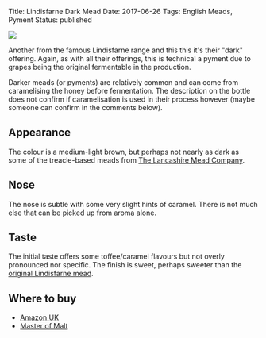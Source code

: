 Title: Lindisfarne Dark Mead
Date: 2017-06-26
Tags: English Meads, Pyment
Status: published

![](https://www.masterofmalt.com/mead/lindisfarne/lindisfarne-dark-mead.jpg)

Another from the famous Lindisfarne range and this this it's their "dark"
offering. Again, as with all their offerings, this is technical a pyment
due to grapes being the original fermentable in the production.

<!-- PELICAN_END_SUMMARY -->

Darker meads (or pyments) are relatively common and can come from caramelising
the honey before fermentation. The description on the bottle does not
confirm if caramelisation is used in their process however (maybe someone
can confirm in the comments below).

## Appearance

The colour is a medium-light brown, but perhaps not nearly as dark as some of
the treacle-based meads from
[The Lancashire Mead Company](/the-lancashire-mead-company/).

## Nose

The nose is subtle with some very slight hints of caramel. There is not much
else that can be picked up from aroma alone.

## Taste

The initial taste offers some toffee/caramel flavours but not overly
pronounced nor specific. The finish is sweet, perhaps sweeter than the
[original Lindisfarne mead](/lindisfarne-mead/).

## Where to buy

* [Amazon UK](https://www.amazon.co.uk/Lindisfarne-Dark-Mead-70cl/dp/B01NH2U9O0/ref=as_li_ss_tl?s=grocery&ie=UTF8&qid=1513035781&sr=1-3&keywords=lindisfarne&linkCode=ll1&tag=traditionalmead-21&linkId=482a17cf1891cb6a945783b339147958)
* [Master of Malt](https://www.masterofmalt.com/mead/lindisfarne/lindisfarne-dark-mead/)
